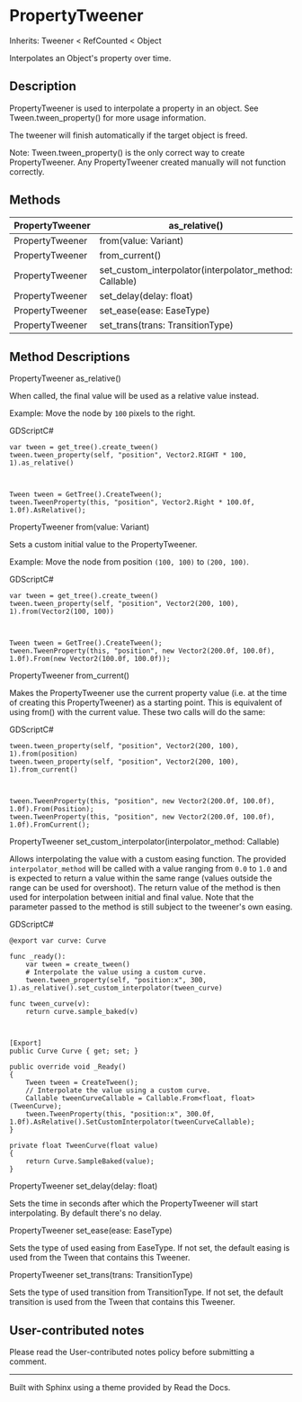 # PropertyTweener

Inherits: Tweener < RefCounted < Object

Interpolates an Object's property over time.

## Description

PropertyTweener is used to interpolate a property in an object. See
Tween.tween_property() for more usage information.

The tweener will finish automatically if the target object is freed.

Note: Tween.tween_property() is the only correct way to create
PropertyTweener. Any PropertyTweener created manually will not function
correctly.

## Methods

PropertyTweener | as_relative()  
---|---  
PropertyTweener | from(value: Variant)  
PropertyTweener | from_current()  
PropertyTweener | set_custom_interpolator(interpolator_method: Callable)  
PropertyTweener | set_delay(delay: float)  
PropertyTweener | set_ease(ease: EaseType)  
PropertyTweener | set_trans(trans: TransitionType)  
  
## Method Descriptions

PropertyTweener as_relative()

When called, the final value will be used as a relative value instead.

Example: Move the node by `100` pixels to the right.

GDScriptC#

    
    
    var tween = get_tree().create_tween()
    tween.tween_property(self, "position", Vector2.RIGHT * 100, 1).as_relative()
    
    
    
    Tween tween = GetTree().CreateTween();
    tween.TweenProperty(this, "position", Vector2.Right * 100.0f, 1.0f).AsRelative();
    

PropertyTweener from(value: Variant)

Sets a custom initial value to the PropertyTweener.

Example: Move the node from position `(100, 100)` to `(200, 100)`.

GDScriptC#

    
    
    var tween = get_tree().create_tween()
    tween.tween_property(self, "position", Vector2(200, 100), 1).from(Vector2(100, 100))
    
    
    
    Tween tween = GetTree().CreateTween();
    tween.TweenProperty(this, "position", new Vector2(200.0f, 100.0f), 1.0f).From(new Vector2(100.0f, 100.0f));
    

PropertyTweener from_current()

Makes the PropertyTweener use the current property value (i.e. at the time of
creating this PropertyTweener) as a starting point. This is equivalent of
using from() with the current value. These two calls will do the same:

GDScriptC#

    
    
    tween.tween_property(self, "position", Vector2(200, 100), 1).from(position)
    tween.tween_property(self, "position", Vector2(200, 100), 1).from_current()
    
    
    
    tween.TweenProperty(this, "position", new Vector2(200.0f, 100.0f), 1.0f).From(Position);
    tween.TweenProperty(this, "position", new Vector2(200.0f, 100.0f), 1.0f).FromCurrent();
    

PropertyTweener set_custom_interpolator(interpolator_method: Callable)

Allows interpolating the value with a custom easing function. The provided
`interpolator_method` will be called with a value ranging from `0.0` to `1.0`
and is expected to return a value within the same range (values outside the
range can be used for overshoot). The return value of the method is then used
for interpolation between initial and final value. Note that the parameter
passed to the method is still subject to the tweener's own easing.

GDScriptC#

    
    
    @export var curve: Curve
    
    func _ready():
        var tween = create_tween()
        # Interpolate the value using a custom curve.
        tween.tween_property(self, "position:x", 300, 1).as_relative().set_custom_interpolator(tween_curve)
    
    func tween_curve(v):
        return curve.sample_baked(v)
    
    
    
    [Export]
    public Curve Curve { get; set; }
    
    public override void _Ready()
    {
        Tween tween = CreateTween();
        // Interpolate the value using a custom curve.
        Callable tweenCurveCallable = Callable.From<float, float>(TweenCurve);
        tween.TweenProperty(this, "position:x", 300.0f, 1.0f).AsRelative().SetCustomInterpolator(tweenCurveCallable);
    }
    
    private float TweenCurve(float value)
    {
        return Curve.SampleBaked(value);
    }
    

PropertyTweener set_delay(delay: float)

Sets the time in seconds after which the PropertyTweener will start
interpolating. By default there's no delay.

PropertyTweener set_ease(ease: EaseType)

Sets the type of used easing from EaseType. If not set, the default easing is
used from the Tween that contains this Tweener.

PropertyTweener set_trans(trans: TransitionType)

Sets the type of used transition from TransitionType. If not set, the default
transition is used from the Tween that contains this Tweener.

## User-contributed notes

Please read the User-contributed notes policy before submitting a comment.

* * *

Built with Sphinx using a theme provided by Read the Docs.

